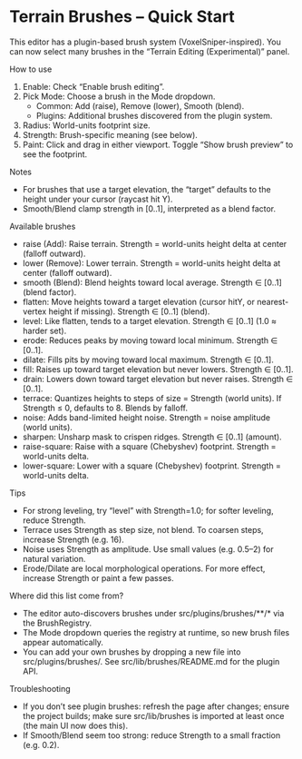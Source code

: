 # Terrain Brushes – Quick Start

This editor has a plugin-based brush system (VoxelSniper-inspired). You can now select many brushes in the “Terrain Editing (Experimental)” panel.

How to use
1) Enable: Check “Enable brush editing”.
2) Pick Mode: Choose a brush in the Mode dropdown.
   - Common: Add (raise), Remove (lower), Smooth (blend).
   - Plugins: Additional brushes discovered from the plugin system.
3) Radius: World-units footprint size.
4) Strength: Brush-specific meaning (see below).
5) Paint: Click and drag in either viewport. Toggle “Show brush preview” to see the footprint.

Notes
- For brushes that use a target elevation, the “target” defaults to the height under your cursor (raycast hit Y).
- Smooth/Blend clamp strength in [0..1], interpreted as a blend factor.

Available brushes
- raise (Add): Raise terrain. Strength = world-units height delta at center (falloff outward).
- lower (Remove): Lower terrain. Strength = world-units height delta at center (falloff outward).
- smooth (Blend): Blend heights toward local average. Strength ∈ [0..1] (blend factor).
- flatten: Move heights toward a target elevation (cursor hitY, or nearest-vertex height if missing). Strength ∈ [0..1] (blend).
- level: Like flatten, tends to a target elevation. Strength ∈ [0..1] (1.0 ≈ harder set).
- erode: Reduces peaks by moving toward local minimum. Strength ∈ [0..1].
- dilate: Fills pits by moving toward local maximum. Strength ∈ [0..1].
- fill: Raises up toward target elevation but never lowers. Strength ∈ [0..1].
- drain: Lowers down toward target elevation but never raises. Strength ∈ [0..1].
- terrace: Quantizes heights to steps of size = Strength (world units). If Strength ≤ 0, defaults to 8. Blends by falloff.
- noise: Adds band-limited height noise. Strength = noise amplitude (world units).
- sharpen: Unsharp mask to crispen ridges. Strength ∈ [0..1] (amount).
- raise-square: Raise with a square (Chebyshev) footprint. Strength = world-units delta.
- lower-square: Lower with a square (Chebyshev) footprint. Strength = world-units delta.

Tips
- For strong leveling, try “level” with Strength=1.0; for softer leveling, reduce Strength.
- Terrace uses Strength as step size, not blend. To coarsen steps, increase Strength (e.g. 16).
- Noise uses Strength as amplitude. Use small values (e.g. 0.5–2) for natural variation.
- Erode/Dilate are local morphological operations. For more effect, increase Strength or paint a few passes.

Where did this list come from?
- The editor auto-discovers brushes under src/plugins/brushes/**/* via the BrushRegistry.
- The Mode dropdown queries the registry at runtime, so new brush files appear automatically.
- You can add your own brushes by dropping a new file into src/plugins/brushes/. See src/lib/brushes/README.md for the plugin API.

Troubleshooting
- If you don’t see plugin brushes: refresh the page after changes; ensure the project builds; make sure src/lib/brushes is imported at least once (the main UI now does this).
- If Smooth/Blend seem too strong: reduce Strength to a small fraction (e.g. 0.2).
